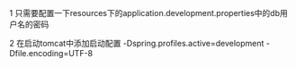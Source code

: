 1 只需要配置一下resources下的application.development.properties中的db用户名的密码

2 在启动tomcat中添加启动配置
-Dspring.profiles.active=development -Dfile.encoding=UTF-8


